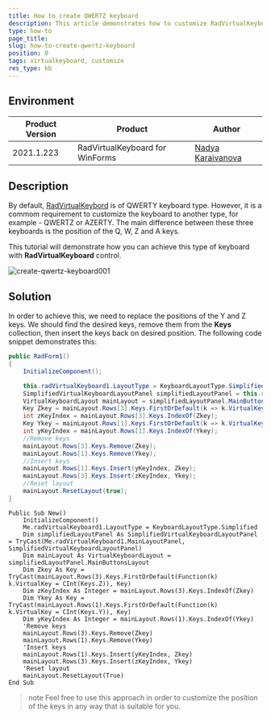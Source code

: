 ```yaml
---
title: How to create QWERTZ keyboard
description: This article demonstrates how to customize RadVirtualKeyboard
type: how-to
page_title: 
slug: how-to-create-qwertz-keyboard
position: 0
tags: virtualkeyboard, customize
res_type: kb
---
```


## Environment
 
|Product Version|Product|Author|
|----|----|----|
|2021.1.223|RadVirtualKeyboard for WinForms|[Nadya Karaivanova](https://www.telerik.com/blogs/author/nadya-karaivanova)|
 
## Description

By default, [RadVirtualKeybord](https://docs.telerik.com/devtools/winforms/controls/virtual-keyboard/default-layouts#simplified) is of QWERTY keyboard type. However, it is a commom requirement to customize the keyboard to another type, for example - QWERTZ or AZERTY. The main difference between these three keyboards is the position of the Q, W, Z and A keys. 

This tutorial will demonstrate how you can achieve this type of keyboard with **RadVirtualKeyboard** control.

![create-qwertz-keyboard001](images/create-qwertz-keyboard001.png)
 
## Solution 

In order to achieve this, we need to replace the positions of the Y and Z keys. We should find the desired keys, remove them from the **Keys** collection, then insert the keys back on desired position. The following code snippet demonstrates this:

````C#
public RadForm1()
{
    InitializeComponent();

    this.radVirtualKeyboard1.LayoutType = KeyboardLayoutType.Simplified;
    SimplifiedVirtualKeyboardLayoutPanel simplifiedLayoutPanel = this.radVirtualKeyboard1.MainLayoutPanel as SimplifiedVirtualKeyboardLayoutPanel;
    VirtualKeyboardLayout mainLayout = simplifiedLayoutPanel.MainButtonsLayout;
    Key Zkey = mainLayout.Rows[3].Keys.FirstOrDefault(k => k.VirtualKey == (int)Keys.Z) as Key;
    int zKeyIndex = mainLayout.Rows[3].Keys.IndexOf(Zkey);
    Key Ykey = mainLayout.Rows[1].Keys.FirstOrDefault(k => k.VirtualKey == (int)Keys.Y) as Key;
    int yKeyIndex = mainLayout.Rows[1].Keys.IndexOf(Ykey);
    //Remove keys
    mainLayout.Rows[3].Keys.Remove(Zkey);
    mainLayout.Rows[1].Keys.Remove(Ykey);
    //Insert keys
    mainLayout.Rows[1].Keys.Insert(yKeyIndex, Zkey);
    mainLayout.Rows[3].Keys.Insert(zKeyIndex, Ykey);
    //Reset layout
    mainLayout.ResetLayout(true);
}


````
````VB.NET
Public Sub New()
    InitializeComponent()
    Me.radVirtualKeyboard1.LayoutType = KeyboardLayoutType.Simplified
    Dim simplifiedLayoutPanel As SimplifiedVirtualKeyboardLayoutPanel = TryCast(Me.radVirtualKeyboard1.MainLayoutPanel, SimplifiedVirtualKeyboardLayoutPanel)
    Dim mainLayout As VirtualKeyboardLayout = simplifiedLayoutPanel.MainButtonsLayout
    Dim Zkey As Key = TryCast(mainLayout.Rows(3).Keys.FirstOrDefault(Function(k) k.VirtualKey = CInt(Keys.Z)), Key)
    Dim zKeyIndex As Integer = mainLayout.Rows(3).Keys.IndexOf(Zkey)
    Dim Ykey As Key = TryCast(mainLayout.Rows(1).Keys.FirstOrDefault(Function(k) k.VirtualKey = CInt(Keys.Y)), Key)
    Dim yKeyIndex As Integer = mainLayout.Rows(1).Keys.IndexOf(Ykey)
    'Remove keys
    mainLayout.Rows(3).Keys.Remove(Zkey)
    mainLayout.Rows(1).Keys.Remove(Ykey)
    'Insert keys
    mainLayout.Rows(1).Keys.Insert(yKeyIndex, Zkey)
    mainLayout.Rows(3).Keys.Insert(zKeyIndex, Ykey)
    'Reset layout
    mainLayout.ResetLayout(True)
End Sub

````

>note Feel free to use this approach in order to customize the position of the keys in any way that is suitable for you. 
